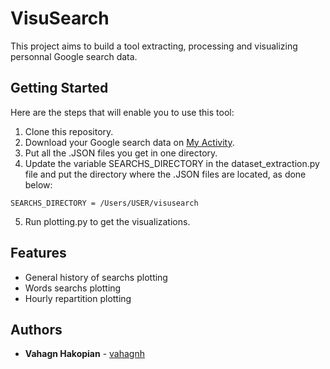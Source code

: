 # VisuSearch
This project aims to build a tool extracting, processing and visualizing personnal Google search data.

## Getting Started

Here are the steps that will enable you to use this tool:

1. Clone this repository.
2. Download your Google search data on [My Activity](https://myactivity.google.com).
3. Put all the .JSON files you get in one directory.
4. Update the variable SEARCHS_DIRECTORY in the dataset_extraction.py file and put the directory where the .JSON files are located, as done below:
```
SEARCHS_DIRECTORY = /Users/USER/visusearch 
``` 
5. Run plotting.py to get the visualizations.

## Features

* General history of searchs plotting
* Words searchs plotting
* Hourly repartition plotting

## Authors

* **Vahagn Hakopian** - [vahagnh](https://github.com/vahagnh)
